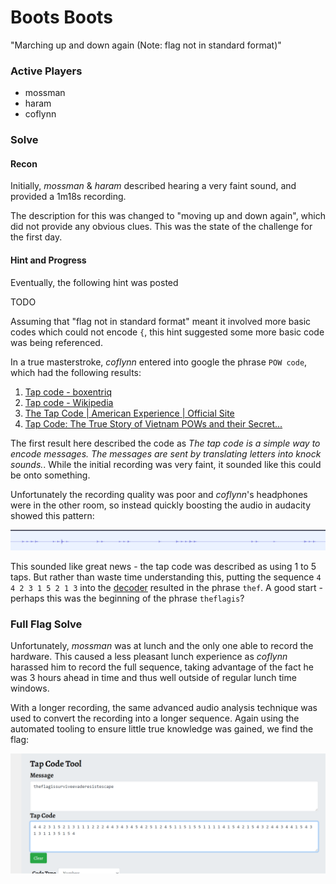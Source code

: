 # Boots Boots

"Marching up and down again (Note: flag not in standard format)"

### Active Players

* mossman
* haram
* coflynn


### Solve

#### Recon

Initially, *mossman* & *haram* described hearing a very faint sound, and provided a 1m18s recording.

The description for this was changed to "moving up and down again", which did not provide any obvious clues. This was the state of the challenge for the first day.

#### Hint and Progress

Eventually, the following hint was posted

TODO

Assuming that "flag not in standard format" meant it involved more basic codes which could not encode `{`, this hint suggested some more basic code was being referenced.

In a true masterstroke, *coflynn* entered into google the phrase `POW code`, which had the following results:

1. [Tap code - boxentriq](https://www.boxentriq.com/code-breaking/tap-code)
2. [Tap code - Wikipedia](https://en.wikipedia.org/wiki/Tap_code)
3. [The Tap Code | American Experience | Official Site](https://www.pbs.org/wgbh/americanexperience/features/honor-tap-code/)
4. [Tap Code: The True Story of Vietnam POWs and their Secret...](https://www.zondervan.com/p/tap-code-epic-survival-tale-vietnam-pow-secret-code-changed-everything/)

The first result here described the code as *The tap code is a simple way to encode messages. The messages are sent by translating letters into knock sounds.*. While the initial recording was very faint, it sounded like this could be onto something.

Unfortunately the recording quality was poor and *coflynn*'s headphones were in the other room, so instead quickly boosting the audio in audacity showed this pattern:

![](audio1.png)

This sounded like great news - the tap code was described as using 1 to 5 taps. But rather than waste time understanding this, putting the sequence `4 4 2 3 1 5 2 1 3` into the [decoder](https://www.boxentriq.com/code-breaking/tap-code) resulted in the phrase `thef`. A good start - perhaps this was the beginning of the phrase `theflagis`?

### Full Flag Solve

Unfortunately, *mossman* was at lunch and the only one able to record the hardware. This caused a less pleasant lunch experience as *coflynn* harassed him to record the full sequence, taking advantage of the fact he was 3 hours ahead in time and thus well outside of regular lunch time windows.

With a longer recording, the same advanced audio analysis technique was used to convert the recording into a longer sequence. Again using the automated tooling to ensure little true knowledge was gained, we find the flag:

![](decode2.png)